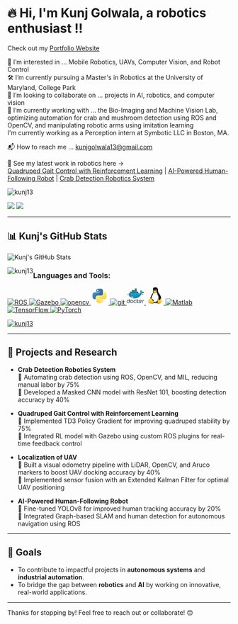 # 🔥 Hi, I'm Kunj Golwala, a robotics enthusiast !!
Check out my [Portfolio Website](https://kunj1302.github.io/)

👾 I’m interested in ... Mobile Robotics, UAVs, Computer Vision, and Robot Control  
🛠 I’m currently pursuing a Master's in Robotics at the University of Maryland, College Park  
🤝 I’m looking to collaborate on ... projects in AI, robotics, and computer vision  
🌟 I’m currently working with ... the Bio-Imaging and Machine Vision Lab, optimizing automation for crab and mushroom detection using ROS and OpenCV, and manipulating robotic arms using imitation learning  
   I'm currently working as a Perception intern at Symbotic LLC in Boston, MA.
   
📬 How to reach me ... kunjgolwala13@gmail.com  

🎥 See my latest work in robotics here ->  
[Quadruped Gait Control with Reinforcement Learning](https://github.com/kunj13/Quadruped-Gait-Control-with-Reinforcement-Learning) | [AI-Powered Human-Following Robot](https://github.com/kunj13/Human-Following-Robot) | [Crab Detection Robotics System](https://github.com/kunj13/Crab-Detection-and-Cutting-Automation-System)

<p align="left"> <img src="https://komarev.com/ghpvc/?username=kunj13&label=Profile%20views&color=0e75b6&style=flat" alt="kunj13" /> </p>

<a href="https://www.linkedin.com/in/kunj-golwala/"><img src="https://img.shields.io/badge/LinkedIn-0077B5?style=for-the-badge&logo=linkedin&logoColor=white"></a> <a href="https://github.com/kunj13"><img src="https://img.shields.io/badge/GitHub-181717?style=for-the-badge&logo=github&logoColor=white"></a>

---

## 📊 Kunj's GitHub Stats
![Kunj's GitHub Stats](https://github-readme-stats.vercel.app/api?username=kunj13&show_icons=true&theme=tokyonight)

<p><img align="left" src="https://github-readme-stats-sigma-five.vercel.app/api/top-langs?username=kunj13&show_icons=true&locale=en&layout=compact" alt="kunj13" /></p>

<h3 align="left">Languages and Tools:</h3>
<p align="left"> 
  <a href="https://www.ros.org/" target="_blank" rel="noreferrer">
    <img align="bottom" src="https://upload.wikimedia.org/wikipedia/commons/b/bb/Ros_logo.svg" alt="ROS" width="70" height="40"/> 
  </a> 
  <a href="https://gazebosim.org/" target="_blank" rel="noreferrer">
    <img align="bottom" src="https://classic.gazebosim.org/assets/logos/gazebo_vert_pos-faad8cc37ab336f850e549077ef5831e5098034532113b06328dfd70355fb8f7.svg" alt="Gazebo" width="60" height="50"/> 
  </a> 
  <a href="https://opencv.org/" target="_blank" rel="noreferrer">
    <img src="https://www.vectorlogo.zone/logos/opencv/opencv-icon.svg" alt="opencv" width="40" height="40"/>
  </a>
  <a href="https://www.python.org" target="_blank" rel="noreferrer">
    <img src="https://raw.githubusercontent.com/devicons/devicon/master/icons/python/python-original.svg" alt="python" width="40" height="40"/>
  </a>
  <a href="https://git-scm.com/" target="_blank" rel="noreferrer">
    <img src="https://www.vectorlogo.zone/logos/git-scm/git-scm-icon.svg" alt="git" width="40" height="40"/>
  </a>
  <a href="https://www.docker.com/" target="_blank" rel="noreferrer">
    <img src="https://raw.githubusercontent.com/devicons/devicon/master/icons/docker/docker-original-wordmark.svg" alt="docker" width="40" height="40"/>
  </a>
  <a href="https://www.linux.org/" target="_blank" rel="noreferrer">
    <img src="https://raw.githubusercontent.com/devicons/devicon/master/icons/linux/linux-original.svg" alt="linux" width="40" height="40"/>
  </a>
  <a href="https://www.mathworks.com/products/matlab.html" target="_blank" rel="noreferrer">
    <img src="https://upload.wikimedia.org/wikipedia/commons/thumb/2/21/Matlab_Logo.png/667px-Matlab_Logo.png" alt="Matlab" width="40" height="40"/>
  </a>
  <a href="https://www.tensorflow.org/" target="_blank" rel="noreferrer">
    <img src="https://www.vectorlogo.zone/logos/tensorflow/tensorflow-icon.svg" alt="TensorFlow" width="40" height="40"/>
  </a>
  <a href="https://pytorch.org/" target="_blank" rel="noreferrer">
    <img src="https://www.vectorlogo.zone/logos/pytorch/pytorch-icon.svg" alt="PyTorch" width="40" height="40"/>
  </a>
</p>

<p align="left">
  <a href="https://github.com/ryo-ma/github-profile-trophy">
    <img src="https://github-profile-trophy.vercel.app/?username=kunj13" alt="kunj13" />
  </a>
</p>

---

## 🔧 Projects and Research
- **Crab Detection Robotics System**  
  🔹 Automating crab detection using ROS, OpenCV, and MIL, reducing manual labor by 75%  
  🔹 Developed a Masked CNN model with ResNet 101, boosting detection accuracy by 40%  

- **Quadruped Gait Control with Reinforcement Learning**  
  🔹 Implemented TD3 Policy Gradient for improving quadruped stability by 75%  
  🔹 Integrated RL model with Gazebo using custom ROS plugins for real-time feedback control  

- **Localization of UAV**  
  🔹 Built a visual odometry pipeline with LiDAR, OpenCV, and Aruco markers to boost UAV docking accuracy by 40%  
  🔹 Implemented sensor fusion with an Extended Kalman Filter for optimal UAV positioning  

- **AI-Powered Human-Following Robot**  
  🔹 Fine-tuned YOLOv8 for improved human tracking accuracy by 20%  
  🔹 Integrated Graph-based SLAM and human detection for autonomous navigation using ROS

---

## 🎯 Goals
- To contribute to impactful projects in **autonomous systems** and **industrial automation**.
- To bridge the gap between **robotics** and **AI** by working on innovative, real-world applications.

---

Thanks for stopping by! Feel free to reach out or collaborate! 😊
